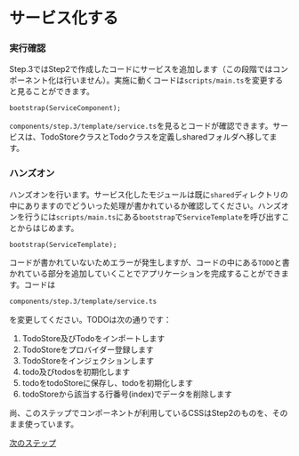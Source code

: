 # サービス化する

### 実行確認

Step.3ではStep2で作成したコードにサービスを追加します（この段階ではコンポーネント化は行いません）。実施に動くコードは`scripts/main.ts`を変更すると見ることができます。

```typscript
bootstrap(ServiceComponent);
```

`components/step.3/template/service.ts`を見るとコードが確認できます。サービスは、TodoStoreクラスとTodoクラスを定義しsharedフォルダへ移してます。

### ハンズオン

ハンズオンを行います。サービス化したモジュールは既に`shared`ディレクトリの中にありますのでどういった処理が書かれているか確認してください。ハンズオンを行うには`scripts/main.ts`にある`bootstrap`で`ServiceTemplate`を呼び出すことからはじめます。

```typscript
bootstrap(ServiceTemplate);
```

コードが書かれていないためエラーが発生しますが、コードの中にある`TODO`と書かれている部分を追加していくことでアプリケーションを完成することができます。コードは

```bash
components/step.3/template/service.ts
```

を変更してください。TODOは次の通りです：

1. TodoStore及びTodoをインポートします
2. TodoStoreをプロバイダー登録します
3. TodoStoreをインジェクションします
4. todo及びtodosを初期化します
5. todoをtodoStoreに保存し、todoを初期化します
6. todoStoreから該当する行番号(index)でデータを削除します

尚、このステップでコンポーネントが利用しているCSSはStep2のものを、そのまま使っています。

[次のステップ](../step.4)